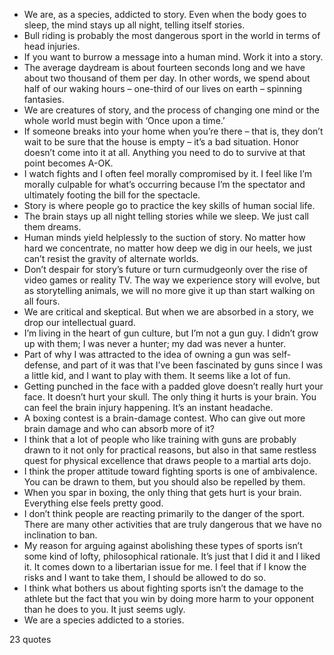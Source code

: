  - We are, as a species, addicted to story. Even when the body goes to sleep, the mind stays up all night, telling itself stories.
 - Bull riding is probably the most dangerous sport in the world in terms of head injuries.
 - If you want to burrow a message into a human mind. Work it into a story.
 - The average daydream is about fourteen seconds long and we have about two thousand of them per day. In other words, we spend about half of our waking hours – one-third of our lives on earth – spinning fantasies.
 - We are creatures of story, and the process of changing one mind or the whole world must begin with ‘Once upon a time.’
 - If someone breaks into your home when you’re there – that is, they don’t wait to be sure that the house is empty – it’s a bad situation. Honor doesn’t come into it at all. Anything you need to do to survive at that point becomes A-OK.
 - I watch fights and I often feel morally compromised by it. I feel like I’m morally culpable for what’s occurring because I’m the spectator and ultimately footing the bill for the spectacle.
 - Story is where people go to practice the key skills of human social life.
 - The brain stays up all night telling stories while we sleep. We just call them dreams.
 - Human minds yield helplessly to the suction of story. No matter how hard we concentrate, no matter how deep we dig in our heels, we just can’t resist the gravity of alternate worlds.
 - Don’t despair for story’s future or turn curmudgeonly over the rise of video games or reality TV. The way we experience story will evolve, but as storytelling animals, we will no more give it up than start walking on all fours.
 - We are critical and skeptical. But when we are absorbed in a story, we drop our intellectual guard.
 - I’m living in the heart of gun culture, but I’m not a gun guy. I didn’t grow up with them; I was never a hunter; my dad was never a hunter.
 - Part of why I was attracted to the idea of owning a gun was self-defense, and part of it was that I’ve been fascinated by guns since I was a little kid, and I want to play with them. It seems like a lot of fun.
 - Getting punched in the face with a padded glove doesn’t really hurt your face. It doesn’t hurt your skull. The only thing it hurts is your brain. You can feel the brain injury happening. It’s an instant headache.
 - A boxing contest is a brain-damage contest. Who can give out more brain damage and who can absorb more of it?
 - I think that a lot of people who like training with guns are probably drawn to it not only for practical reasons, but also in that same restless quest for physical excellence that draws people to a martial arts dojo.
 - I think the proper attitude toward fighting sports is one of ambivalence. You can be drawn to them, but you should also be repelled by them.
 - When you spar in boxing, the only thing that gets hurt is your brain. Everything else feels pretty good.
 - I don’t think people are reacting primarily to the danger of the sport. There are many other activities that are truly dangerous that we have no inclination to ban.
 - My reason for arguing against abolishing these types of sports isn’t some kind of lofty, philosophical rationale. It’s just that I did it and I liked it. It comes down to a libertarian issue for me. I feel that if I know the risks and I want to take them, I should be allowed to do so.
 - I think what bothers us about fighting sports isn’t the damage to the athlete but the fact that you win by doing more harm to your opponent than he does to you. It just seems ugly.
 - We are a species addicted to a stories.

23 quotes